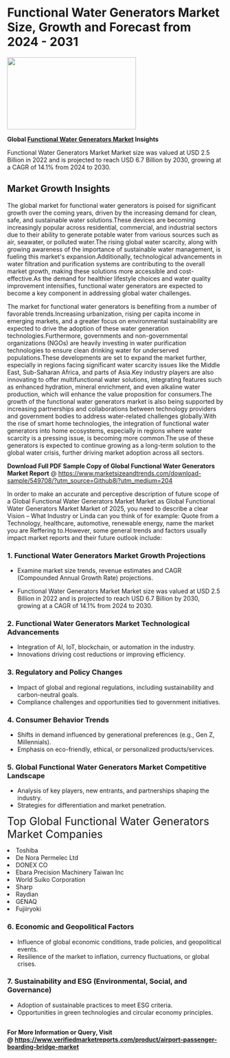 <H1>Functional Water Generators Market Size, Growth and Forecast from 2024 - 2031</H1><img class="aligncenter size-medium wp-image-584254" src="https://thirdeyenews.in/wp-content/uploads/2024/09/Global-Market-Research-300x168.jpeg" alt="" width="300" height="168" /><p><strong>Global&nbsp;<a href="https://www.marketsizeandtrends.com/download-sample/549708/?utm_source=Github8j?utm_medium=204">Functional Water Generators Market</a> Insights</strong></p><p>Functional Water Generators Market Market size was valued at USD 2.5 Billion in 2022 and is projected to reach USD 6.7 Billion by 2030, growing at a CAGR of 14.1% from 2024 to 2030.</p><p><h2>Market Growth Insights</h2> <p>The global market for functional water generators is poised for significant growth over the coming years, driven by the increasing demand for clean, safe, and sustainable water solutions.These devices are becoming increasingly popular across residential, commercial, and industrial sectors due to their ability to generate potable water from various sources such as air, seawater, or polluted water.The rising global water scarcity, along with growing awareness of the importance of sustainable water management, is fueling this market's expansion.Additionally, technological advancements in water filtration and purification systems are contributing to the overall market growth, making these solutions more accessible and cost-effective.As the demand for healthier lifestyle choices and water quality improvement intensifies, functional water generators are expected to become a key component in addressing global water challenges.</p> <p>The market for functional water generators is benefiting from a number of favorable trends.Increasing urbanization, rising per capita income in emerging markets, and a greater focus on environmental sustainability are expected to drive the adoption of these water generation technologies.Furthermore, governments and non-governmental organizations (NGOs) are heavily investing in water purification technologies to ensure clean drinking water for underserved populations.These developments are set to expand the market further, especially in regions facing significant water scarcity issues like the Middle East, Sub-Saharan Africa, and parts of Asia.Key industry players are also innovating to offer multifunctional water solutions, integrating features such as enhanced hydration, mineral enrichment, and even alkaline water production, which will enhance the value proposition for consumers.The growth of the functional water generators market is also being supported by increasing partnerships and collaborations between technology providers and government bodies to address water-related challenges globally.With the rise of smart home technologies, the integration of functional water generators into home ecosystems, especially in regions where water scarcity is a pressing issue, is becoming more common.The use of these generators is expected to continue growing as a long-term solution to the global water crisis, further driving market adoption across all sectors.<p><span class=""><strong>Download Full PDF Sample Copy of Global Functional Water Generators Market Report</strong> @ <a href="https://www.marketsizeandtrends.com/download-sample/549708/?utm_source=Github8j?utm_medium=204" target="_blank">https://www.marketsizeandtrends.com/download-sample/549708/?utm_source=Github8j?utm_medium=204</a></span></p><p>In order to make an accurate and perceptive description of future scope of a Global&nbsp;Functional Water Generators Market Market as Global&nbsp;Functional Water Generators Market Market of 2025, you need to describe a clear Vision &ndash; What Industry or Linda can you think of for example: Quote from a Technology, healthcare, automotive, renewable energy, name the market you are Reffering to.However, some general trends and factors usually impact market reports and their future outlook include:</p><h3>1.&nbsp;<strong>Functional Water Generators Market Growth Projections</strong></h3><ul><li>Examine market size trends, revenue estimates and CAGR (Compounded Annual Growth Rate) projections.</li><li><p>Functional Water Generators Market Market size was valued at USD 2.5 Billion in 2022 and is projected to reach USD 6.7 Billion by 2030, growing at a CAGR of 14.1% from 2024 to 2030.</p></li></ul><h3>2.&nbsp;<strong>Functional Water Generators Market Technological Advancements</strong></h3><ul><li>Integration of AI, IoT, blockchain, or automation in the industry.</li><li>Innovations driving cost reductions or improving efficiency.</li></ul><h3>3.&nbsp;<strong>Regulatory and Policy Changes</strong></h3><ul><li>Impact of global and regional regulations, including sustainability and carbon-neutral goals.</li><li>Compliance challenges and opportunities tied to government initiatives.</li></ul><h3>4.&nbsp;<strong>Consumer Behavior Trends</strong></h3><ul><li>Shifts in demand influenced by generational preferences (e.g., Gen Z, Millennials).</li><li>Emphasis on eco-friendly, ethical, or personalized products/services.</li></ul><h3>5.&nbsp;<strong>Global Functional Water Generators Market Competitive Landscape</strong></h3><ul><li>Analysis of key players, new entrants, and partnerships shaping the industry.</li><li>Strategies for differentiation and market penetration.</li></ul><p data-pm-slice="1 1 []"><span style="color: inherit; font-family: inherit; font-size: 25px;">Top Global Functional Water Generators Market Companies</span></p><div class="" data-test-id=""><p><li>Toshiba</li><li> De Nora Permelec Ltd</li><li> DONEX CO</li><li> Ebara Precision Machinery Taiwan Inc</li><li> World Suiko Corporation</li><li> Sharp</li><li> Raydian</li><li> GENAQ</li><li> Fujiiryoki</li></p></div><h3>6.&nbsp;<strong>Economic and Geopolitical Factors</strong></h3><ul><li>Influence of global economic conditions, trade policies, and geopolitical events.</li><li>Resilience of the market to inflation, currency fluctuations, or global crises.</li></ul><h3>7.&nbsp;<strong>Sustainability and ESG (Environmental, Social, and Governance)</strong></h3><ul><li>Adoption of sustainable practices to meet ESG criteria.</li><li>Opportunities in green technologies and circular economy principles.</li></ul><h2><strong style="font-size: 14px;">For More Information or Query, Visit @&nbsp;</strong><a style="background-color: #ffffff; font-size: 14px;" href="https://www.marketsizeandtrends.com/report/functional-water-generators-market/" target="_blank">https://www.verifiedmarketreports.com/product/airport-passenger-boarding-bridge-market</a></h2>